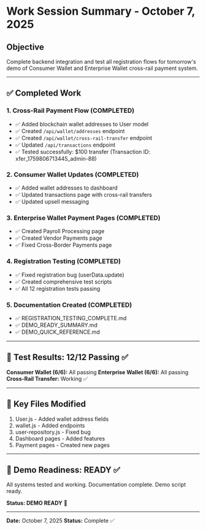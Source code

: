 # Work Session Summary - October 7, 2025

## Objective
Complete backend integration and test all registration flows for tomorrow's demo of Consumer Wallet and Enterprise Wallet cross-rail payment system.

---

## ✅ Completed Work

### 1. Cross-Rail Payment Flow (COMPLETED)
- ✅ Added blockchain wallet addresses to User model
- ✅ Created `/api/wallet/addresses` endpoint
- ✅ Created `/api/wallet/cross-rail-transfer` endpoint
- ✅ Updated `/api/transactions` endpoint
- ✅ Tested successfully: $100 transfer (Transaction ID: xfer_1759806713445_admin-88)

### 2. Consumer Wallet Updates (COMPLETED)
- ✅ Added wallet addresses to dashboard
- ✅ Updated transactions page with cross-rail transfers
- ✅ Updated upsell messaging

### 3. Enterprise Wallet Payment Pages (COMPLETED)
- ✅ Created Payroll Processing page
- ✅ Created Vendor Payments page
- ✅ Fixed Cross-Border Payments page

### 4. Registration Testing (COMPLETED)
- ✅ Fixed registration bug (userData.update)
- ✅ Created comprehensive test scripts
- ✅ All 12 registration tests passing

### 5. Documentation Created (COMPLETED)
- ✅ REGISTRATION_TESTING_COMPLETE.md
- ✅ DEMO_READY_SUMMARY.md
- ✅ DEMO_QUICK_REFERENCE.md

---

## 🧪 Test Results: 12/12 Passing ✅

**Consumer Wallet (6/6):** All passing
**Enterprise Wallet (6/6):** All passing
**Cross-Rail Transfer:** Working ✅

---

## 📁 Key Files Modified

1. User.js - Added wallet address fields
2. wallet.js - Added endpoints
3. user-repository.js - Fixed bug
4. Dashboard pages - Added features
5. Payment pages - Created new pages

---

## 🎯 Demo Readiness: READY ✅

All systems tested and working.
Documentation complete.
Demo script ready.

**Status: DEMO READY** 🚀

---
**Date:** October 7, 2025
**Status:** Complete ✅
